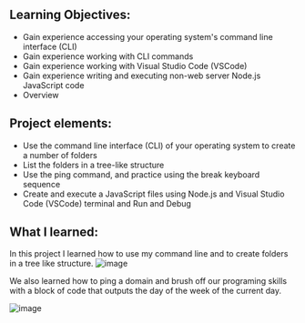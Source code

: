 ## Learning Objectives:

- Gain experience accessing your operating system's command line interface (CLI)
- Gain experience working with CLI commands
- Gain experience working with Visual Studio Code (VSCode)
- Gain experience writing and executing non-web server Node.js JavaScript code
- Overview

## Project elements:

- Use the command line interface (CLI) of your operating system to create a number of folders
- List the folders in a tree-like structure
- Use the ping command, and practice using the break keyboard sequence
- Create and execute a JavaScript files using Node.js and Visual Studio Code (VSCode) terminal and Run and Debug

## What I learned:
In this project I learned how to use my command line and to create folders in a tree like structure. 
![image](https://user-images.githubusercontent.com/83984264/120870954-3d82c280-c54f-11eb-8372-221c4090bd41.png)

We also learned how to ping a domain and brush off our programing skills with a block of code that outputs the day of the week of the current day. 

![image](https://user-images.githubusercontent.com/83984264/120871094-93f00100-c54f-11eb-90db-2169c552e5d2.png)
